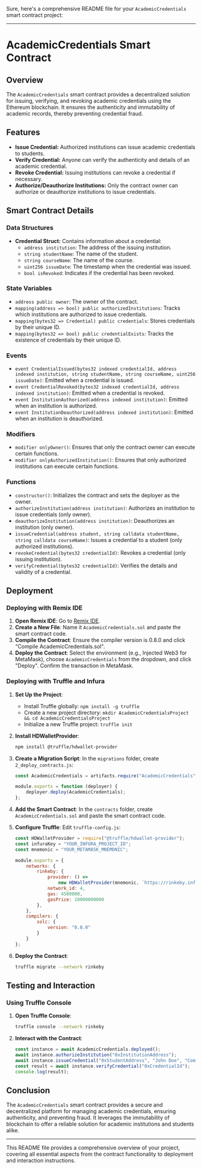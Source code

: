 Sure, here's a comprehensive README file for your `AcademicCredentials` smart contract project:

---

# AcademicCredentials Smart Contract

## Overview

The `AcademicCredentials` smart contract provides a decentralized solution for issuing, verifying, and revoking academic credentials using the Ethereum blockchain. It ensures the authenticity and immutability of academic records, thereby preventing credential fraud.

## Features

- **Issue Credential:** Authorized institutions can issue academic credentials to students.
- **Verify Credential:** Anyone can verify the authenticity and details of an academic credential.
- **Revoke Credential:** Issuing institutions can revoke a credential if necessary.
- **Authorize/Deauthorize Institutions:** Only the contract owner can authorize or deauthorize institutions to issue credentials.

## Smart Contract Details

### Data Structures

- **Credential Struct:** Contains information about a credential:
  - `address institution`: The address of the issuing institution.
  - `string studentName`: The name of the student.
  - `string courseName`: The name of the course.
  - `uint256 issueDate`: The timestamp when the credential was issued.
  - `bool isRevoked`: Indicates if the credential has been revoked.

### State Variables

- `address public owner`: The owner of the contract.
- `mapping(address => bool) public authorizedInstitutions`: Tracks which institutions are authorized to issue credentials.
- `mapping(bytes32 => Credential) public credentials`: Stores credentials by their unique ID.
- `mapping(bytes32 => bool) public credentialExists`: Tracks the existence of credentials by their unique ID.

### Events

- `event CredentialIssued(bytes32 indexed credentialId, address indexed institution, string studentName, string courseName, uint256 issueDate)`: Emitted when a credential is issued.
- `event CredentialRevoked(bytes32 indexed credentialId, address indexed institution)`: Emitted when a credential is revoked.
- `event InstitutionAuthorized(address indexed institution)`: Emitted when an institution is authorized.
- `event InstitutionDeauthorized(address indexed institution)`: Emitted when an institution is deauthorized.

### Modifiers

- `modifier onlyOwner()`: Ensures that only the contract owner can execute certain functions.
- `modifier onlyAuthorizedInstitution()`: Ensures that only authorized institutions can execute certain functions.

### Functions

- `constructor()`: Initializes the contract and sets the deployer as the owner.
- `authorizeInstitution(address institution)`: Authorizes an institution to issue credentials (only owner).
- `deauthorizeInstitution(address institution)`: Deauthorizes an institution (only owner).
- `issueCredential(address student, string calldata studentName, string calldata courseName)`: Issues a credential to a student (only authorized institutions).
- `revokeCredential(bytes32 credentialId)`: Revokes a credential (only issuing institution).
- `verifyCredential(bytes32 credentialId)`: Verifies the details and validity of a credential.

## Deployment

### Deploying with Remix IDE

1. **Open Remix IDE**: Go to [Remix IDE](https://remix.ethereum.org/).
2. **Create a New File**: Name it `AcademicCredentials.sol` and paste the smart contract code.
3. **Compile the Contract**: Ensure the compiler version is 0.8.0 and click "Compile AcademicCredentials.sol".
4. **Deploy the Contract**: Select the environment (e.g., Injected Web3 for MetaMask), choose `AcademicCredentials` from the dropdown, and click "Deploy". Confirm the transaction in MetaMask.

### Deploying with Truffle and Infura

1. **Set Up the Project**:
   - Install Truffle globally: `npm install -g truffle`
   - Create a new project directory: `mkdir AcademicCredentialsProject && cd AcademicCredentialsProject`
   - Initialize a new Truffle project: `truffle init`

2. **Install HDWalletProvider**:
   ```sh
   npm install @truffle/hdwallet-provider
   ```

3. **Create a Migration Script**: In the `migrations` folder, create `2_deploy_contracts.js`:
   ```js
   const AcademicCredentials = artifacts.require("AcademicCredentials");

   module.exports = function (deployer) {
       deployer.deploy(AcademicCredentials);
   };
   ```

4. **Add the Smart Contract**: In the `contracts` folder, create `AcademicCredentials.sol` and paste the smart contract code.

5. **Configure Truffle**: Edit `truffle-config.js`:
   ```js
   const HDWalletProvider = require("@truffle/hdwallet-provider");
   const infuraKey = "YOUR_INFURA_PROJECT_ID";
   const mnemonic = "YOUR_METAMASK_MNEMONIC";

   module.exports = {
       networks: {
           rinkeby: {
               provider: () =>
                   new HDWalletProvider(mnemonic, `https://rinkeby.infura.io/v3/${infuraKey}`),
               network_id: 4,
               gas: 4500000,
               gasPrice: 10000000000
           },
       },
       compilers: {
           solc: {
               version: "0.8.0"
           }
       }
   };
   ```

6. **Deploy the Contract**:
   ```sh
   truffle migrate --network rinkeby
   ```

## Testing and Interaction

### Using Truffle Console

1. **Open Truffle Console**:
   ```sh
   truffle console --network rinkeby
   ```

2. **Interact with the Contract**:
   ```js
   const instance = await AcademicCredentials.deployed();
   await instance.authorizeInstitution("0xInstitutionAddress");
   await instance.issueCredential("0xStudentAddress", "John Doe", "Computer Science");
   const result = await instance.verifyCredential("0xCredentialId");
   console.log(result);
   ```

## Conclusion

The `AcademicCredentials` smart contract provides a secure and decentralized platform for managing academic credentials, ensuring authenticity, and preventing fraud. It leverages the immutability of blockchain to offer a reliable solution for academic institutions and students alike.

---

This README file provides a comprehensive overview of your project, covering all essential aspects from the contract functionality to deployment and interaction instructions.
